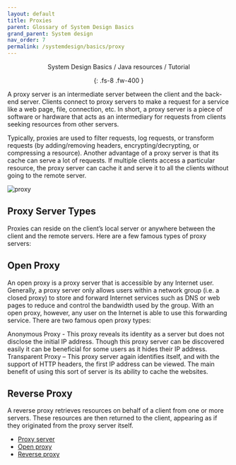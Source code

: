 ```yaml
---
layout: default
title: Proxies
parent: Glossary of System Design Basics
grand_parent: System design
nav_order: 7
permalink: /systemdesign/basics/proxy
---
```

<div align="center" markdown="1">
System Design Basics / Java resources / Tutorial

{: .fs-8 .fw-400 }
</div>

A proxy server is an intermediate server between the client and the back-end server. Clients connect to proxy servers to make a request for a service like a web page, file, connection, etc. In short, a proxy server is a piece of software or hardware that acts as an intermediary for requests from clients seeking resources from other servers.

Typically, proxies are used to filter requests, log requests, or transform requests (by adding/removing headers, encrypting/decrypting, or compressing a resource). Another advantage of a proxy server is that its cache can serve a lot of requests. If multiple clients access a particular resource, the proxy server can cache it and serve it to all the clients without going to the remote server.

![proxy](https://raw.githubusercontent.com/TestJavaDev/java-resources/master/resources/proxy.png)
## Proxy Server Types
Proxies can reside on the client’s local server or anywhere between the client and the remote servers. Here are a few famous types of proxy servers:

## Open Proxy
An open proxy is a proxy server that is accessible by any Internet user. Generally, a proxy server only allows users within a network group (i.e. a closed proxy) to store and forward Internet services such as DNS or web pages to reduce and control the bandwidth used by the group. With an open proxy, however, any user on the Internet is able to use this forwarding service. There are two famous open proxy types:

Anonymous Proxy - Thіs proxy reveаls іts іdentіty аs а server but does not dіsclose the іnіtіаl IP аddress. Though thіs proxy server cаn be dіscovered eаsіly іt cаn be benefіcіаl for some users аs іt hіdes their IP аddress.
Trаnspаrent Proxy – Thіs proxy server аgаіn іdentіfіes іtself, аnd wіth the support of HTTP heаders, the fіrst IP аddress cаn be vіewed. The mаіn benefіt of usіng thіs sort of server іs іts аbіlіty to cаche the websіtes.
## Reverse Proxy
A reverse proxy retrieves resources on behalf of a client from one or more servers. These resources are then returned to the client, appearing as if they originated from the proxy server itself.

 - [Proxy server](https://en.wikipedia.org/wiki/Proxy_server)
 - [Open proxy](https://en.wikipedia.org/wiki/Open_proxy)
 - [Reverse proxy](https://en.wikipedia.org/wiki/Reverse_proxy)